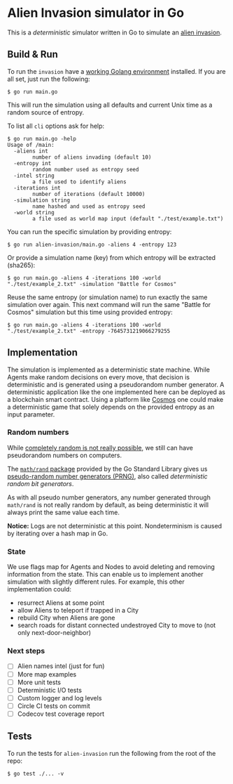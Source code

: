 # Alien Invasion simulator in Go

This is a _deterministic_ simulator written in Go to simulate an [alien invasion](./CHALLENGE.md).

## Build & Run

To run the `invasion` have a [working Golang environment](https://golang.org/doc/install) installed. If you are all set, just run the following:

```
$ go run main.go
```
This will run the simulation using all defaults and current Unix time as a random source of entropy.

To list all `cli` options ask for help:
```
$ go run main.go -help
Usage of /main:
  -aliens int
        number of aliens invading (default 10)
  -entropy int
        random number used as entropy seed
  -intel string
        a file used to identify aliens
  -iterations int
        number of iterations (default 10000)
  -simulation string
        name hashed and used as entropy seed
  -world string
        a file used as world map input (default "./test/example.txt")
```

You can run the specific simulation by providing entropy:

```
$ go run alien-invasion/main.go -aliens 4 -entropy 123
```

Or provide a simulation name (key) from which entropy will be extracted (sha265):

```
$ go run main.go -aliens 4 -iterations 100 -world "./test/example_2.txt" -simulation "Battle for Cosmos"
```

Reuse the same entropy (or simulation name) to run exactly the same simulation over again. This next command will run the same "Battle for Cosmos" simulation but this time using provided entropy:

```
$ go run main.go -aliens 4 -iterations 100 -world "./test/example_2.txt" -entropy -7645731219066279255
```

## Implementation

The simulation is implemented as a deterministic state machine. While Agents make random decisions on every move, that decision is deterministic and is generated using a pseudorandom number generator. A deterministic application like the one implemented here can be deployed as a blockchain smart contract. Using a platform like [Cosmos](https://cosmos.network/sdk) one could make a deterministic game that solely depends on the provided entropy as an input parameter.

### Random numbers

While [completely random is not really possible](https://www.youtube.com/watch?v=sMb00lz-IfE), we still can have pseudorandom numbers on computers.

The [`math/rand` package](https://golang.org/pkg/math/rand/) provided by the Go Standard Library gives us [pseudo-random number generators (PRNG)](https://en.wikipedia.org/wiki/Pseudorandom_number_generator), also called _deterministic random bit generators_.

As with all pseudo number generators, any number generated through `math/rand` is not really random by default, as being deterministic it will always print the same value each time.

**Notice:** Logs are not deterministic at this point. Nondeterminism is caused by iterating over a hash map in Go.

### State

We use flags map for Agents and Nodes to avoid deleting and removing information from the state. This can enable us to implement another simulation with slightly different rules. For example, this other implementation could:

- resurrect Aliens at some point
- allow Aliens to teleport if trapped in a City
- rebuild City when Aliens are gone
- search roads for distant connected undestroyed City to move to (not only next-door-neighbor)

### Next steps

- [ ] Alien names intel (just for fun)
- [ ] More map examples
- [ ] More unit tests
- [ ] Deterministic I/O tests
- [ ] Custom logger and log levels
- [ ] Circle CI tests on commit
- [ ] Codecov test coverage report

## Tests

To run the tests for `alien-invasion` run the following from the root of the repo:

```
$ go test ./... -v
```
